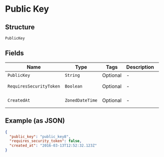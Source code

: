 
# Public Key

## Structure

`PublicKey`

## Fields

| Name | Type | Tags | Description | Getter | Setter |
|  --- | --- | --- | --- | --- | --- |
| `PublicKey` | `String` | Optional | - | String getPublicKey() | setPublicKey(String publicKey) |
| `RequiresSecurityToken` | `Boolean` | Optional | - | Boolean getRequiresSecurityToken() | setRequiresSecurityToken(Boolean requiresSecurityToken) |
| `CreatedAt` | `ZonedDateTime` | Optional | - | ZonedDateTime getCreatedAt() | setCreatedAt(ZonedDateTime createdAt) |

## Example (as JSON)

```json
{
  "public_key": "public_key8",
  "requires_security_token": false,
  "created_at": "2016-03-13T12:52:32.123Z"
}
```

